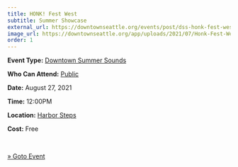 ```yaml
---
title: HONK! Fest West
subtitle: Summer Showcase
external_url: https://downtownseattle.org/events/post/dss-honk-fest-west-showcase/
image_url: https://downtownseattle.org/app/uploads/2021/07/Honk-Fest-West-downtown-summer-sounds-dss-4x3-1-e1627435358565.png?updatedAt=1628230081389
order: 1
---
```


**Event Type:** [Downtown Summer Sounds](https://downtownseattle.org/events/?type[]=downtown-summer-sounds)

**Who Can Attend:** [Public](https://downtownseattle.org/events/?audience[]=public)

**Date:** August 27, 2021

**Time:** 12:00PM

**Location:** [Harbor Steps](https://downtownseattle.org/events/?location[]=harbor-steps)

**Cost:** Free

<br/>

[» Goto Event](https://downtownseattle.org/events/post/dss-honk-fest-west-showcase/)

